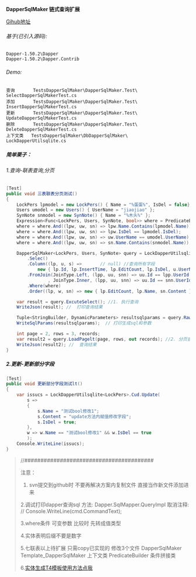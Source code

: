 **DapperSqlMaker 链式查询扩展** 

[Gihub地址](https://github.com/mumumutou/DapperSqlMaker)

###### 基于(已引入源码):
	Dapper-1.50.2\Dapper
	Dapper-1.50.2\Dapper.Contrib
###### Demo:
	查询       TestsDapperSqlMaker\DapperSqlMaker.Test\  SelectDapperSqlMakerTest.cs
	添加       TestsDapperSqlMaker\DapperSqlMaker.Test\  InsertDapperSqlMakerTest.cs
	更新       TestsDapperSqlMaker\DapperSqlMaker.Test\  UpdateDapperSqlMakerTest.cs
	删除       TestsDapperSqlMaker\DapperSqlMaker.Test\  DeleteDapperSqlMakerTest.cs
	上下文类   TestsDapperSqlMaker\DbDapperSqlMaker\     LockDapperUtilsqlite.cs
	
##### 简单栗子：

###### 1.查询-联表查询,分页

```csharp
[Test]
public void 三表联表分页测试()
{
    LockPers lpmodel = new LockPers() { Name = "%蛋蛋%", IsDel = false};
    Users umodel = new Users() { UserName = "jiaojiao" };
    SynNote snmodel = new SynNote() { Name = "%木头%" };
    Expression<Func<LockPers, Users, SynNote, bool>> where = PredicateBuilder.WhereStart<LockPers, Users, SynNote>();
    where = where.And((lpw, uw, sn) => lpw.Name.Contains(lpmodel.Name));
    where = where.And((lpw, uw, sn) => lpw.IsDel == lpmodel.IsDel);
    where = where.And((lpw, uw, sn) => uw.UserName == umodel.UserName);
    where = where.And((lpw, uw, sn) => sn.Name.Contains(snmodel.Name));

    DapperSqlMaker<LockPers, Users, SynNote> query = LockDapperUtilsqlite<LockPers, Users, SynNote>
        .Selec()
        .Column((lp, u, s) =>		// null) //查询所有字段
            new { lp.Id, lp.InsertTime, lp.EditCount, lp.IsDel, u.UserName, s.Content, s.Name })
        .FromJoin(JoinType.Left, (lpp, uu, snn) => uu.Id == lpp.UserId
                , JoinType.Inner, (lpp, uu, snn) => uu.Id == snn.UserId)
        .Where(where)
        .Order((lp, w, sn) => new { lp.EditCount, lp.Name, sn.Content });

    var result = query.ExcuteSelect(); //1. 执行查询
    WriteJson(result); //  打印查询结果

    Tuple<StringBuilder, DynamicParameters> resultsqlparams = query.RawSqlParams();
    WriteSqlParams(resultsqlparams);  // 打印生成sql和参数 

    int page = 2, rows = 3, records;
    var result2 = query.LoadPagelt(page, rows, out records); //2. 分页查询
    WriteJson(result2); //  查询结果
}
```
##### 2.更新-更新部分字段

```csharp
[Test]
public void 更新部分字段测试lt()
{
    var issucs = LockDapperUtilsqlite<LockPers>.Cud.Update(
        s =>
        {
            s.Name = "测试bool修改1";
            s.Content = "update方法内赋值修改字段";
            s.IsDel = true;
        },
        w => w.Name == "测试bool修改1" && w.IsDel == true
        );
    Console.WriteLine(issucs);
}
```



> //########################################  
> 
> 注意：
>1. svn提交到github时 不要再解决方案内复制文件 直接当作新文件添加进来 
> 
> 
>2.调试打印dapper查询sql
> 方法: Dapper.SqlMapper.QueryImpl
> 取消注释: // Console.WriteLine(cmd.CommandText);  
> 
>3.where条件
> 可变参数 比较时 先转成值类型
> 
>4.实体表明后缀不要是数字
>
>5.七联表以上待扩展 只需copy已实现的 修改3个文件
>  DapperSqlMaker 
>  Template_DapperSqlMaker 上下文类
>  PredicateBuilder        条件拼接类
> 
>6.[实体生成T4模板使用方法点我](https://www.cnblogs.com/cl-blogs/p/7205954.html)
>
